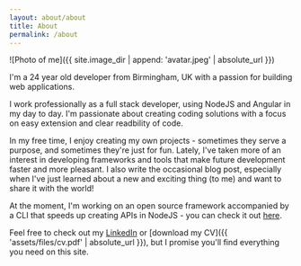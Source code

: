 ```yaml
---
layout: about/about
title: About
permalink: /about
---
```


![Photo of me]({{ site.image_dir | append: 'avatar.jpeg' | absolute_url }})

I'm a 24 year old developer from Birmingham, UK with a passion for building web applications.

I work professionally as a full stack developer, using NodeJS and Angular in my day to day. I'm passionate about creating coding solutions with a focus on easy extension and clear readbility of code.

In my free time, I enjoy creating my own projects - sometimes they serve a purpose, and sometimes they're just for fun. Lately, I've taken more of an interest in developing frameworks and tools that make future development faster and more pleasant. I also write the occasional blog post, especially when I've just learned about a new and exciting thing (to me) and want to share it with the world!

At the moment, I'm working on an open source framework accompanied by a CLI that speeds up creating APIs in NodeJS - you can check it out [here](https://github.com/sprucejs).

Feel free to check out my [LinkedIn](https://www.linkedin.com/in/danielcornock/) or [download my CV]({{ 'assets/files/cv.pdf' | absolute_url }}), but I promise you'll find everything you need on this site.
